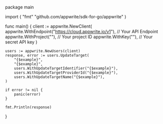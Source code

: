 package main

import (
    "fmt"
	"github.com/appwrite/sdk-for-go/appwrite"
)

func main() {
	client := appwrite.NewClient(
        appwrite.WithEndpoint("https://cloud.appwrite.io/v1"), // Your API Endpoint
        appwrite.WithProject(""), // Your project ID
        appwrite.WithKey(""), // Your secret API key
    )

    users := appwrite.NewUsers(client)
    response, error := users.UpdateTarget(
        "{$example}",
        "{$example}",
        users.WithUpdateTargetIdentifier("{$example}"),
        users.WithUpdateTargetProviderId("{$example}"),
        users.WithUpdateTargetName("{$example}"),
    )

    if error != nil {
        panic(error)
    }

    fmt.Println(response)
}
